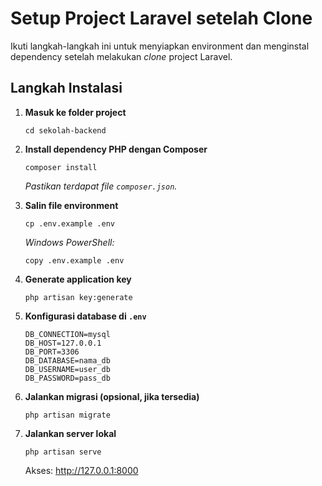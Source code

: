 <h1>Setup Project Laravel setelah Clone</h1>

<p>Ikuti langkah-langkah ini untuk menyiapkan environment dan menginstal dependency setelah melakukan <em>clone</em> project Laravel.</p>

<h2>Langkah Instalasi</h2>
<ol>
  <li>
    <p><strong>Masuk ke folder project</strong></p>
    <pre><code>cd sekolah-backend
</code></pre>
  </li>
  <li>
    <p><strong>Install dependency PHP dengan Composer</strong></p>
    <pre><code>composer install
</code></pre>
    <p><em>Pastikan terdapat file <code>composer.json</code>.</em></p>
  </li>
  <li>
    <p><strong>Salin file environment</strong></p>
    <pre><code>cp .env.example .env
</code></pre>
    <p><em>Windows PowerShell:</em></p>
    <pre><code>copy .env.example .env
</code></pre>
  </li>
  <li>
    <p><strong>Generate application key</strong></p>
    <pre><code>php artisan key:generate
</code></pre>
  </li>
  <li>
    <p><strong>Konfigurasi database di <code>.env</code></strong></p>
    <pre><code>DB_CONNECTION=mysql
DB_HOST=127.0.0.1
DB_PORT=3306
DB_DATABASE=nama_db
DB_USERNAME=user_db
DB_PASSWORD=pass_db
</code></pre>
  </li>
  <li>
    <p><strong>Jalankan migrasi (opsional, jika tersedia)</strong></p>
    <pre><code>php artisan migrate
</code></pre>
  </li>
  <li>
    <p><strong>Jalankan server lokal</strong></p>
    <pre><code>php artisan serve
</code></pre>
    <p>Akses: <a href="http://127.0.0.1:8000" target="_blank" rel="noopener">http://127.0.0.1:8000</a></p>
  </li>
</ol>
